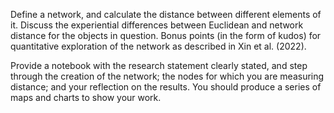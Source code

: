 Define a network, and calculate the distance between different elements of it. Discuss the experiential differences between Euclidean and network distance for the objects in question. Bonus points (in the form of kudos) for quantitative exploration of the network as described in Xin et al. (2022).

Provide a notebook with the research statement clearly stated, and step through the creation of the network; the nodes for which you are measuring distance; and your reflection on the results. You should produce a series of maps and charts to show your work.